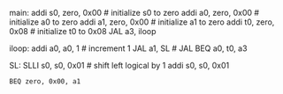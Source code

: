 main:
    addi s0, zero, 0x00     # initialize s0 to zero
    addi a0, zero, 0x00     # initialize a0 to zero
    addi a1, zero, 0x00     # initialize a1 to zero
    addi t0, zero, 0x08     # initialize t0 to 0x08
    JAL a3, iloop
    
iloop:
    addi a0, a0, 1          # increment 1
    JAL a1, SL              # JAL
    BEQ a0, t0, a3

SL:
    SLLI s0, s0, 0x01       # shift left logical by 1
    addi s0, s0, 0x01

    BEQ zero, 0x00, a1

